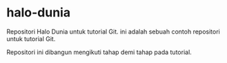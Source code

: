 # halo-dunia
Repositori Halo Dunia untuk tutorial Git.
ini adalah sebuah contoh repositori untuk tutorial Git.

Repositori ini dibangun mengikuti tahap demi tahap pada tutorial.